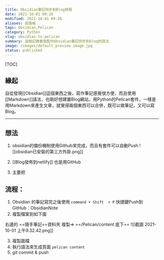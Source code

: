 ```yaml
---
title: Obsidian筆記同步到Blog排程
date: 2021-10-01 09:26
modified: 2021-10-01 09:26
aliases: 部落格 
tags: Obsidian,Pelican
category: Python
slug: obsidian-to-pelican
summary: 這個記錄着我製作Obsidian筆記同步到blog的語法
image: /images/default_preview_image.jpg
status: published
---
```


[TOC]


## 緣起

自從發現[[Obsidian]]這個東西之後，寫作筆記感覺很方便，而且使用[[Markdown]]語法，也剛好想建置Blog網站，用Python的Pelican套件，一樣是用Markdown來產生文章，就覺得兩個東西可以合併，既可以做筆記，又可以寫Blog。

---


## 想法

1. obsidian的備份機制使用Github來完成，而且有套件可以自動Push
![[obsidian已安裝的第三方外掛.png]]

2. [[Blog發佈到netlify]] 也是用GitHub

3. 主要把 

## 流程：

1. Obsidian 的筆記寫完之後使用 `command + Shift  + P` 快捷鍵Push到GitHub：ObsidianNote
2. 複製檔案到如下圖

右邊的 ==隨手筆記==資料夾 複製=> ==/Pelican/content 底下==
![[截圖 2021-10-01 上午9.32.42.png]]

3. 複製圖檔
4. 執行語法來生成頁面 `pelican content`
5. git commit & push